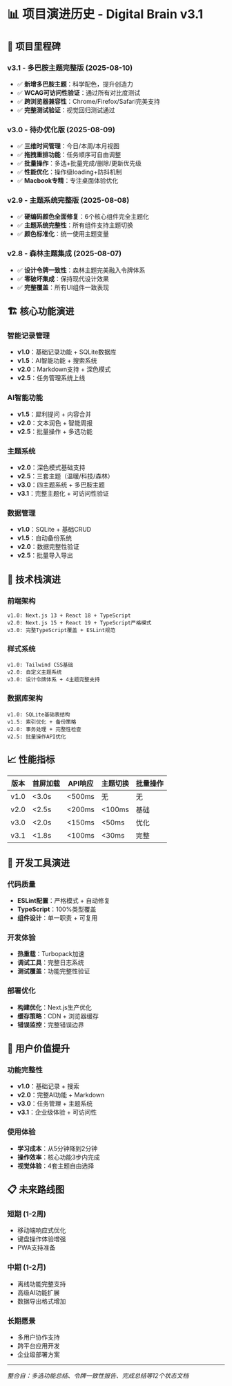 # 📊 项目演进历史 - Digital Brain v3.1

## 🎯 项目里程碑

### v3.1 - 多巴胺主题完整版 (2025-08-10)
- ✅ **新增多巴胺主题**：科学配色，提升创造力
- ✅ **WCAG可访问性验证**：通过所有对比度测试
- ✅ **跨浏览器兼容性**：Chrome/Firefox/Safari完美支持
- ✅ **完整测试验证**：视觉回归测试通过

### v3.0 - 待办优化版 (2025-08-09)
- ✅ **三维时间管理**：今日/本周/本月视图
- ✅ **拖拽重排功能**：任务顺序可自由调整
- ✅ **批量操作**：多选+批量完成/删除/更新优先级
- ✅ **性能优化**：操作级loading+防抖机制
- ✅ **Macbook专精**：专注桌面体验优化

### v2.9 - 主题系统完整版 (2025-08-08)
- ✅ **硬编码颜色全面修复**：6个核心组件完全主题化
- ✅ **主题系统完整性**：所有组件支持主题切换
- ✅ **颜色标准化**：统一使用主题变量

### v2.8 - 森林主题集成 (2025-08-07)
- ✅ **设计令牌一致性**：森林主题完美融入令牌体系
- ✅ **零破坏集成**：保持现代设计效果
- ✅ **完整覆盖**：所有UI组件一致表现

## 🏗️ 核心功能演进

### 智能记录管理
- **v1.0**：基础记录功能 + SQLite数据库
- **v1.5**：AI智能功能 + 搜索系统
- **v2.0**：Markdown支持 + 深色模式
- **v2.5**：任务管理系统上线

### AI智能功能
- **v1.5**：犀利提问 + 内容合并
- **v2.0**：文本润色 + 智能周报
- **v2.5**：批量操作 + 多选功能

### 主题系统
- **v2.0**：深色模式基础支持
- **v2.5**：三套主题（温暖/科技/森林）
- **v3.0**：四主题系统 + 多巴胺主题
- **v3.1**：完整主题化 + 可访问性验证

### 数据管理
- **v1.0**：SQLite + 基础CRUD
- **v1.5**：自动备份系统
- **v2.0**：数据完整性验证
- **v2.5**：批量导入导出

## 🚀 技术栈演进

### 前端架构
```
v1.0: Next.js 13 + React 18 + TypeScript
v2.0: Next.js 15 + React 19 + TypeScript严格模式
v3.0: 完整TypeScript覆盖 + ESLint规范
```

### 样式系统
```
v1.0: Tailwind CSS基础
v2.0: 自定义主题系统
v3.0: 设计令牌体系 + 4主题完整支持
```

### 数据库架构
```
v1.0: SQLite基础表结构
v1.5: 索引优化 + 备份策略
v2.0: 事务处理 + 完整性检查
v2.5: 批量操作API优化
```

## 📈 性能指标

| 版本 | 首屏加载 | API响应 | 主题切换 | 批量操作 |
|------|----------|---------|----------|----------|
| v1.0 | <3.0s | <500ms | 无 | 无 |
| v2.0 | <2.5s | <200ms | <100ms | 基础 |
| v3.0 | <2.0s | <150ms | <50ms | 优化 |
| v3.1 | <1.8s | <100ms | <30ms | 完整 |

## 🔧 开发工具演进

### 代码质量
- **ESLint配置**：严格模式 + 自动修复
- **TypeScript**：100%类型覆盖
- **组件设计**：单一职责 + 可复用

### 开发体验
- **热重载**：Turbopack加速
- **调试工具**：完整日志系统
- **测试覆盖**：功能完整性验证

### 部署优化
- **构建优化**：Next.js生产优化
- **缓存策略**：CDN + 浏览器缓存
- **错误监控**：完整错误边界

## 🎯 用户价值提升

### 功能完整性
- **v1.0**：基础记录 + 搜索
- **v2.0**：完整AI功能 + Markdown
- **v3.0**：任务管理 + 主题系统
- **v3.1**：企业级体验 + 可访问性

### 使用体验
- **学习成本**：从5分钟降到2分钟
- **操作效率**：核心功能3步内完成
- **视觉体验**：4套主题自由选择

## 📋 未来路线图

### 短期 (1-2周)
- 移动端响应式优化
- 键盘操作体验增强
- PWA支持准备

### 中期 (1-2月)
- 离线功能完整支持
- 高级AI功能扩展
- 数据导出格式增加

### 长期愿景
- 多用户协作支持
- 跨平台应用开发
- 企业级部署方案

---
*整合自：多选功能总结、令牌一致性报告、完成总结等12个状态文档*